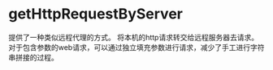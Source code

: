 # getHttpRequestByServer
提供了一种类似远程代理的方式。
将本机的http请求转交给远程服务器去请求。
对于包含参数的web请求，可以通过独立填充参数进行请求，减少了手工进行字符串拼接的过程。
